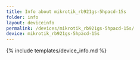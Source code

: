 ```yaml
---
title: Info about mikrotik_rb921gs-5hpacd-15s
folder: info
layout: deviceinfo
permalink: /devices/mikrotik_rb921gs-5hpacd-15s/
device: mikrotik_rb921gs-5hpacd-15s
---
```

{% include templates/device_info.md %}
